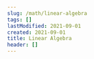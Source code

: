 ```yaml
---
slug: /math/linear-algebra
tags: []
lastModified: 2021-09-01
created: 2021-09-01
title: Linear Algebra
header: []
---
```



